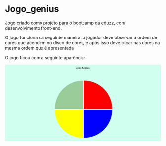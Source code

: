 # Jogo_genius
Jogo criado como projeto para o bootcamp da eduzz, com desenvolvimento front-end.

O jogo funciona da seguinte maneira: o jogador deve observar a ordem de cores que acendem no disco de cores, e após isso deve clicar nas cores na mesma ordem que é apresentada

O jogo ficou com a seguinte aparência:

<img src="https://github.com/vinicarlosss/Jogo_genius/blob/main/img/imagem1.png?raw=true"/>
